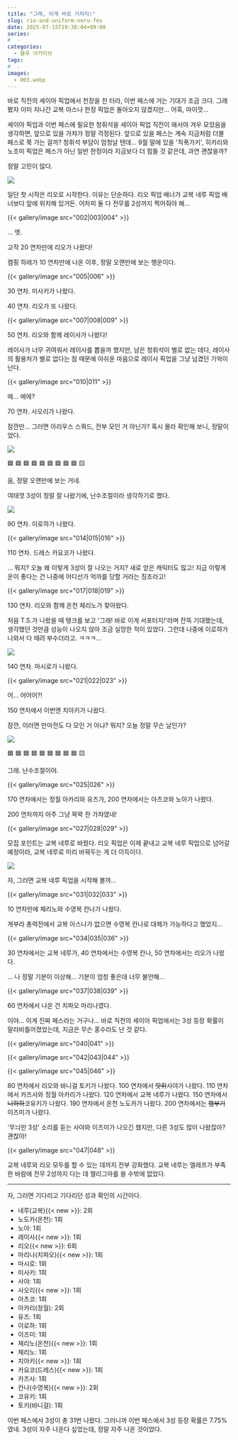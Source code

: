 ```yaml
---
title: "그래, 이게 바로 가챠지!"
slug: rio-and-uniform-neru-fes
date: 2025-07-15T19:38:04+09:00
series:
#  - 
categories:
  - 블루 아카이브
tags:
#  - 
images:
  - 003.webp
---
```


바로 직전의 세이아 픽업에서 천장을 친 터라, 이번 페스에 거는 기대가 조금 크다.
그래봤자 이미 지나간 교복 아스나 한정 픽업은 돌아오지 않겠지만... 어흑, 마이깟...

세이아 픽업과 이번 페스에 필요한 청휘석을 세이아 픽업 직전이 돼서야 겨우 모았음을 생각하면, 앞으로 있을 가챠가 정말 걱정된다.
앞으로 있을 페스는 계속 지금처럼 더블 페스로 쭉 가는 걸까? 청휘석 부담이 엄청날 텐데...
9월 말에 있을 '칙폭가키', 히카리와 노조미 픽업은 페스가 아닌 일반 한정이라 지금보다 더 힘들 것 같은데, 과연 괜찮을까?

정말 고민이 많다.

![](001.webp)

일단 첫 시작은 리오로 시작한다.
이유는 단순하다. 리오 픽업 배너가 교복 네루 픽업 배너보다 앞에 위치해 있거든.
어차피 둘 다 전무를 2성까지 찍어줘야 해...

{{< gallery/image src="002|003|004" >}}

... 엣.

고작 20 연차만에 리오가 나왔다!

캠핑 하레가 10 연차만에 나온 이후, 정말 오랜만에 보는 행운이다.

{{< gallery/image src="005|006" >}}

30 연차. 미사키가 나왔다.

40 연차. 리오가 또 나왔다.

{{< gallery/image src="007|008|009" >}}

50 연차. 리오와 함께 레이사가 나왔다!

레이사가 너무 귀여워서 레이사를 뽑을까 했지만, 남은 청휘석이 별로 없는 데다, 레이사의 활용처가 별로 없다는 점 때문에 아쉬운 마음으로 레이사 픽업을 그냥 넘겼던 기억이 난다.

{{< gallery/image src="010|011" >}}

에... 에에?

70 연차. 사오리가 나왔다.

잠깐만... 그러면 아리우스 스쿼드, 전부 모인 거 아닌가?
혹시 몰라 확인해 보니, 정말이었다.

![](012.webp)

🟦 🟦 🟦 🟦 🟦
🟦 🟦 🟦 🟦 🟨

음, 정말 오랜만에 보는 거네.

여태껏 3성이 정말 잘 나왔기에, 난수조절이라 생각하기로 했다.

![](013.webp)

90 연차. 이로하가 나왔다.

{{< gallery/image src="014|015|016" >}}

110 연차. 드레스 카요코가 나왔다.

... 뭐지? 오늘 왜 이렇게 3성이 잘 나오는 거지? 새로 얻은 캐릭터도 많고!
지금 이렇게 운이 좋다는 건 나중에 어디선가 억까를 당할 거라는 징조라고!

{{< gallery/image src="017|018|019" >}}

130 연차. 리오와 함께 온천 체리노가 찾아왔다.

처음 T.S.가 나왔을 때 탱크를 보고 '그래! 바로 이게 서포터지!'라며 잔뜩 기대했는데, 생각했던 것만큼 성능이 나오지 않아 조금 실망한 적이 있었다.
그런데 나중에 이로하가 나와서 다 때려 부수더라고. ㅋㅋㅋ...

![](020.webp)

140 연차. 마시로가 나왔다.

{{< gallery/image src="021|022|023" >}}

어... 어어어?!

150 연차에서 이번엔 치아키가 나왔다.

잠깐, 이러면 만마전도 다 모인 거 아냐?
뭐지? 오늘 정말 무슨 날인가?

![](024.webp)

🟦 🟦 🟦 🟦 🟦
🟦 🟦 🟦 🟦 🟨

그래. 난수조절이야.

{{< gallery/image src="025|026" >}}

170 연차에서는 정월 아카리와 유즈가, 200 연차에서는 아츠코와 노아가 나왔다.

200 연차까지 아주 그냥 꽉꽉 찬 가챠였네!

{{< gallery/image src="027|028|029" >}}

모집 포인트는 교복 네루로 바꿨다.
리오 픽업은 이제 끝내고 교복 네루 픽업으로 넘어갈 예정이라, 교복 네루로 미리 바꿔두는 게 더 이득이다.

![](030.webp)

자, 그러면 교복 네루 픽업을 시작해 볼까...

{{< gallery/image src="031|032|033" >}}

10 연차만에 체리노와 수영복 칸나가 나왔다.

게부라 총력전에서 교복 아스나가 없으면 수영복 칸나로 대체가 가능하다고 했었지...

{{< gallery/image src="034|035|036" >}}

30 연차에서는 교복 네루가, 40 연차에서는 수영복 칸나, 50 연차에서는 리오가 나왔다.

... 나 정말 기분이 이상해... 기분이 엄청 좋은데 너무 불안해...

{{< gallery/image src="037|038|039" >}}

60 연차에서 나온 건 치파오 마리나였다.

이야... 이게 진짜 페스라는 거구나...
바로 직전의 세이아 픽업에서는 3성 등장 확률이 말라비틀어졌었는데, 지금은 무슨 홍수라도 난 것 같다.

{{< gallery/image src="040|041" >}}

{{< gallery/image src="042|043|044" >}}

{{< gallery/image src="045|046" >}}

80 연차에서 리오와 바니걸 토키가 나왔다.
100 연차에서 ~~땃쥐~~사야가 나왔다.
110 연차에서 카즈사와 정월 아카리가 나왔다.
120 연차에서 교복 네루가 나왔다.
150 연차에서 ~~니하하~~코유키가 나왔다.
190 연차에서 온천 노도카가 나왔다.
200 연차에서는 ~~햄부기~~이즈미가 나왔다.

'무늬만 3성' 소리를 듣는 사야와 이즈미가 나오긴 했지만, 다른 3성도 많이 나왔잖아? 괜찮아!

{{< gallery/image src="047|048" >}}

교복 네루와 리오 모두를 할 수 있는 데까지 전부 강화했다.
교복 네루는 엘레프가 부족한 바람에 전무 2성까지 다는 데 엘리그마를 쓸 수밖에 없었다.

***

자, 그러면 기다리고 기다리던 성과 확인의 시간이다.

* 네루(교복){{< new >}}: 2회
* 노도카(온천): 1회
* 노아: 1회
* 레이사{{< new >}}: 1회
* 리오{{< new >}}: 6회
* 마리나(치파오){{< new >}}: 1회
* 마시로: 1회
* 미사키: 1회
* 사야: 1회
* 사오리{{< new >}}: 1회
* 아츠코: 1회
* 아카리(정월): 2회
* 유즈: 1회
* 이로하: 1회
* 이즈미: 1회
* 체리노(온천){{< new >}}: 1회
* 체리노: 1회
* 치아키{{< new >}}: 1회
* 카요코(드레스){{< new >}}: 1회
* 카즈사: 1회
* 칸나(수영복){{< new >}}: 2회
* 코유키: 1회
* 토키(바니걸): 1회

이번 페스에서 3성이 총 31번 나왔다. 그러니까 이번 페스에서 3성 등장 확률은 7.75% 였네.
3성이 자주 나온다 싶었는데, 정말 자주 나온 것이었다.

